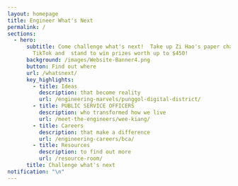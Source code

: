 ```yaml
---
layout: homepage
title: Engineer What's Next
permalink: /
sections:
  - hero:
      subtitle: Come challenge what's next!  Take up Zi Hao's paper challenge on
        TikTok and  stand to win prizes worth up to $450!
      background: /images/Website-Banner4.png
      button: Find out where
      url: /whatsnext/
      key_highlights:
        - title: Ideas
          description: that become reality
          url: /engineering-marvels/punggol-digital-district/
        - title: PUBLIC SERVICE OFFICERS
          description: who transformed how we live
          url: /meet-the-engineers/wee-kiang/
        - title: Careers
          description: that make a difference
          url: /engineering-careers/bca/
        - title: Resources
          description: to find out more
          url: /resource-room/
      title: Challenge what's next
notification: "\n"
---
```

